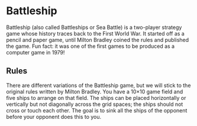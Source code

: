 # Battleship
Battleship (also called Battleships or Sea Battle) is a two-player strategy game whose history traces back to the First World War. It started off as a pencil and paper game, until Milton Bradley coined the rules and published the game. Fun fact: it was one of the first games to be produced as a computer game in 1979!

## Rules
There are different variations of the Battleship game, but we will stick to the original rules written by Milton Bradley. You have a 10×10 game field and five ships to arrange on that field. The ships can be placed horizontally or vertically but not diagonally across the grid spaces; the ships should not cross or touch each other. The goal is to sink all the ships of the opponent before your opponent does this to you.
